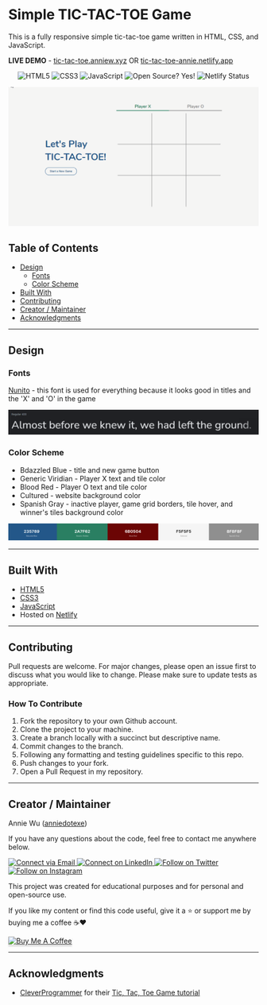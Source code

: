 # Simple TIC-TAC-TOE Game

This is a fully responsive simple tic-tac-toe game written in HTML, CSS, and JavaScript.

**LIVE DEMO** - [tic-tac-toe.anniew.xyz](https://tic-tac-toe.anniew.xyz/) OR [tic-tac-toe-annie.netlify.app](https://tic-tac-toe-annie.netlify.app/)

<p align="center">
    <img alt="HTML5" src="https://img.shields.io/badge/-HTML5-E44D26?style=flat&logo=html5&logoColor=white"/>
    <img alt="CSS3" src="https://img.shields.io/badge/-CSS3-2965f1?style=flat&logo=css3&logoColor=white"/>
    <img alt="JavaScript" src="https://img.shields.io/badge/-JavaScript-F0DB4F?style=flat&logo=javascript&logoColor=white"/>
    <img alt="Open Source? Yes!" src="https://badgen.net/badge/Open%20Source%20%3F/Yes%21/blue?icon=github"/>
    <img alt="Netlify Status" src="https://api.netlify.com/api/v1/badges/bc81f897-872e-4989-99ee-216a3b02569b/deploy-status"/>

</p>

<p align="center">
    <img alt="Screenshot" src="./img/preview.gif" width="700px">
</p>

## Table of Contents

- [Design](#design)
  - [Fonts](#fonts)
  - [Color Scheme](#color-scheme)
- [Built With](#built-with)
- [Contributing](#contributing)
- [Creator / Maintainer](#creator-maintainer)
- [Acknowledgments](#acknowledgments)

---

## Design

### Fonts

[Nunito](https://fonts.google.com/specimen/Nunito) - this font is used for everything because it looks good in titles and the 'X' and 'O' in the game

<img alt="Font Example Screenshot" src="./img/nunito.png">

### Color Scheme

- Bdazzled Blue - title and new game button
- Generic Viridian - Player X text and tile color
- Blood Red - Player O text and tile color
- Cultured - website background color
- Spanish Gray - inactive player, game grid borders, tile hover, and winner's tiles background color

<a href="https://coolors.co/235789-2a7f62-6b0504-f5f5f5-8f8f8f"><img alt="Color Palette Screenshot" src="./img/palette.png"></a>

---

## Built With

- [HTML5](https://www.w3schools.com/html/)
- [CSS3](https://www.w3schools.com/css/)
- [JavaScript](https://www.w3schools.com/js/DEFAULT.asp)
- Hosted on [Netlify](https://www.netlify.com/)

---

## Contributing

Pull requests are welcome. For major changes, please open an issue first to discuss what you would like to change. Please make sure to update tests as appropriate.

### How To Contribute

1. Fork the repository to your own Github account.
2. Clone the project to your machine.
3. Create a branch locally with a succinct but descriptive name.
4. Commit changes to the branch.
5. Following any formatting and testing guidelines specific to this repo.
6. Push changes to your fork.
7. Open a Pull Request in my repository.

---

## Creator / Maintainer

Annie Wu ([anniedotexe](https://github.com/anniedotexe))

If you have any questions about the code, feel free to contact me anywhere below.

<p align="left">
  <a href="mailto:anniewu2303@gmail.com"> 
    <img alt="Connect via Email" src="https://img.shields.io/badge/Gmail-c14438?style=flat&logo=Gmail&logoColor=white" />
  </a>
  <a href="https://www.linkedin.com/in/anniewu2303/"> 
    <img alt="Connect on LinkedIn" src="https://img.shields.io/badge/-LinkedIn-0072b1?style=flat&logo=Linkedin&logoColor=white" />
  </a>
  <a href="https://twitter.com/anniedotexe"> 
    <img alt="Follow on Twitter" src="https://img.shields.io/badge/-Twitter-00acee?style=flat&logo=Twitter&logoColor=white" />
  </a>
  <a href="https://www.instagram.com/anniedotexe/"> 
    <img alt="Follow on Instagram" src="https://img.shields.io/badge/-Instagram-E1306C?style=flat&logo=instagram&logoColor=white" />
  </a>
</p>

This project was created for educational purposes and for personal and open-source use.

If you like my content or find this code useful, give it a :star: or support me by buying me a coffee :coffee::heart:

<a href="https://www.buymeacoffee.com/awu2303" target="_blank"><img src="https://www.buymeacoffee.com/assets/img/custom_images/orange_img.png" alt="Buy Me A Coffee" style="height: 41px !important;width: 174px !important;box-shadow: 0px 3px 2px 0px rgba(190, 190, 190, 0.5) !important;-webkit-box-shadow: 0px 3px 2px 0px rgba(190, 190, 190, 0.5) !important;" ></a>

---

## Acknowledgments

- [CleverProgrammer](https://www.cleverprogrammer.com/) for their [Tic, Tac, Toe Game tutorial](https://www.youtube.com/watch?v=VjjZ2MaX0Ts)
